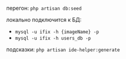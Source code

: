 перегон: `php artisan db:seed`

локально подключится к БД: 
* `mysql -u ifix -h {imageName} -p`
* `mysql -u ifix -h users_db -p`

подсказки: `php artisan ide-helper:generate`
